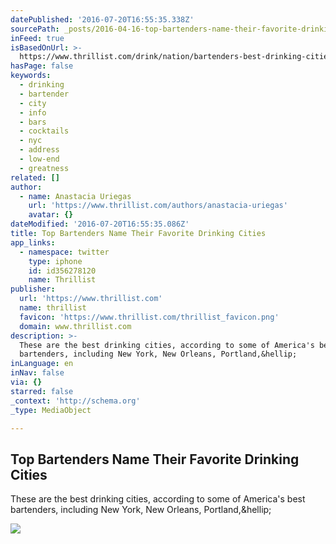 ```yaml
---
datePublished: '2016-07-20T16:55:35.338Z'
sourcePath: _posts/2016-04-16-top-bartenders-name-their-favorite-drinking-cities.md
inFeed: true
isBasedOnUrl: >-
  https://www.thrillist.com/drink/nation/bartenders-best-drinking-cities/food-and-drink
hasPage: false
keywords:
  - drinking
  - bartender
  - city
  - info
  - bars
  - cocktails
  - nyc
  - address
  - low-end
  - greatness
related: []
author:
  - name: Anastacia Uriegas
    url: 'https://www.thrillist.com/authors/anastacia-uriegas'
    avatar: {}
dateModified: '2016-07-20T16:55:35.086Z'
title: Top Bartenders Name Their Favorite Drinking Cities
app_links:
  - namespace: twitter
    type: iphone
    id: id356278120
    name: Thrillist
publisher:
  url: 'https://www.thrillist.com'
  name: thrillist
  favicon: 'https://www.thrillist.com/thrillist_favicon.png'
  domain: www.thrillist.com
description: >-
  These are the best drinking cities, according to some of America's best
  bartenders, including New York, New Orleans, Portland,&hellip;
inLanguage: en
inNav: false
via: {}
starred: false
_context: 'http://schema.org'
_type: MediaObject

---
```

<article style=""><h1>Top Bartenders Name Their Favorite Drinking Cities</h1><p>These are the best drinking cities, according to some of America's best bartenders, including New York, New Orleans, Portland,&amp;hellip;</p><img src="https://assets3.thrillist.com/v1/image/1667046/size/tmg-facebook_share" /></article>